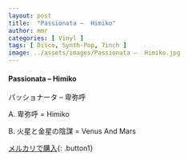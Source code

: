 ```yaml
---
layout: post
title:  "Passionata –  Himiko"
author: mmr
categories: [ Vinyl ]
tags: [ Disco, Synth-Pop, 7inch ]
image: ../assets/images/Passionata –  Himiko.jpg
---
```


#### Passionata –  Himiko

パッショナータ – 卑弥呼

A. 卑弥呼 = Himiko

B. 火星と金星の陰謀 = Venus And Mars

[メルカリで購入](https://jp.mercari.com/item/m47826770015){: .button1}

